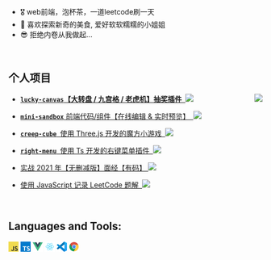
- 🎖 web前端，泡杯茶，一道leetcode刷一天
- 🥕 喜欢探索新奇的美食, 爱好软软糯糯的小姐姐
- 😎 拒绝内卷从我做起...

<br />

## 个人项目

<a href="https://github.com/buuing"><img src="https://media.giphy.com/media/SWoSkN6DxTszqIKEqv/giphy.gif" align="right" height="275" /></a>

- **[`lucky-canvas`【大转盘 / 九宫格 / 老虎机】抽奖插件&ensp;<img src="https://img.shields.io/github/stars/buuing/lucky-canvas?style=social" height="22" align="top" />](https://github.com/buuing/lucky-canvas)**

- [**`mini-sandbox`** 前端代码/组件【在线编辑 & 实时预览】&ensp;<img src="https://img.shields.io/github/stars/buuing/mini-sandbox?style=social" height="22" align="top" />](https://github.com/buuing/mini-sandbox)

- [**`creep-cube`**&ensp;使用 Three.js 开发的魔方小游戏&ensp;<img src="https://img.shields.io/github/stars/buuing/creep-cube?style=social" height="22" align="top" />](https://github.com/buuing/creep-cube)

- [**`right-menu`**&ensp;使用 Ts 开发的右键菜单插件&ensp;<img src="https://img.shields.io/github/stars/buuing/right-menu?style=social" height="22" align="top" />](https://github.com/buuing/right-menu)

- [实战 2021 年【无删减版】面经【有码】 <img src="https://img.shields.io/github/stars/buuing/Interview?style=social" height="22" align="top" />](https://github.com/buuing/Interview)

- [使用 JavaScript 记录 LeetCode 题解&ensp;<img src="https://img.shields.io/github/stars/buuing/leetcode?style=social" height="22" align="top" />](https://github.com/buuing/leetcode)


<br />

## Languages and Tools:

<code><img height="20" src="https://raw.githubusercontent.com/github/explore/80688e429a7d4ef2fca1e82350fe8e3517d3494d/topics/javascript/javascript.png"></code>
<code><img height="20" src="https://raw.githubusercontent.com/github/explore/80688e429a7d4ef2fca1e82350fe8e3517d3494d/topics/typescript/typescript.png"></code>
<code><img height="20" src="https://raw.githubusercontent.com/github/explore/80688e429a7d4ef2fca1e82350fe8e3517d3494d/topics/vue/vue.png"></code>
<code><img height="20" src="https://raw.githubusercontent.com/github/explore/80688e429a7d4ef2fca1e82350fe8e3517d3494d/topics/react/react.png"></code>
<code><img height="20" src="https://raw.githubusercontent.com/github/explore/80688e429a7d4ef2fca1e82350fe8e3517d3494d/topics/visual-studio-code/visual-studio-code.png"></code>
<code><img height="20" src="https://raw.githubusercontent.com/github/explore/80688e429a7d4ef2fca1e82350fe8e3517d3494d/topics/chrome/chrome.png"></code>
